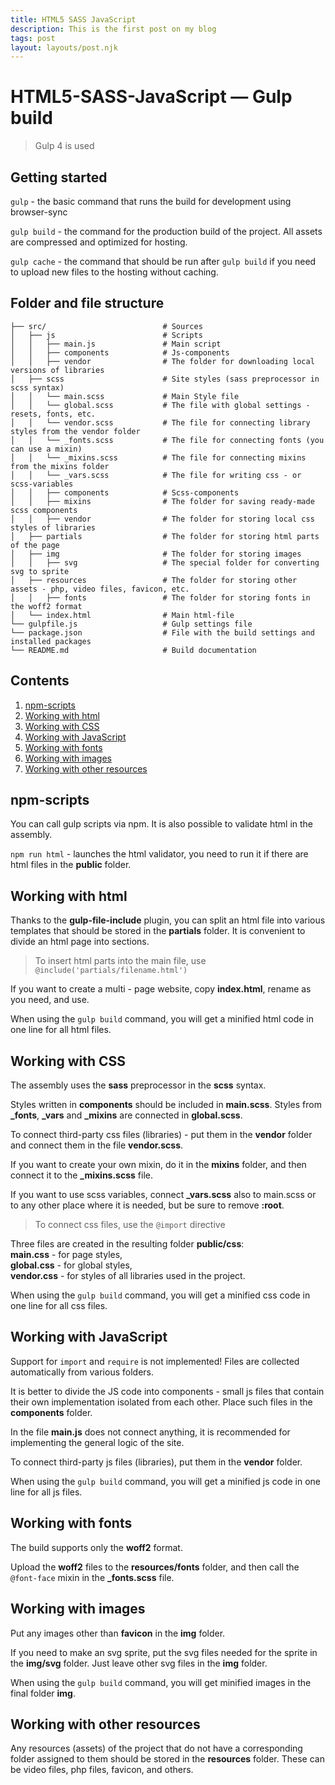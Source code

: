 ```yaml
---
title: HTML5 SASS JavaScript
description: This is the first post on my blog
tags: post
layout: layouts/post.njk
---
```


# HTML5-SASS-JavaScript — Gulp build

> Gulp 4 is used

## Getting started

`gulp` - the basic command that runs the build for development using browser-sync

`gulp build` - the command for the production build of the project. All assets are compressed and optimized for hosting.

`gulp cache` - the command that should be run after `gulp build` if you need to upload new files to the hosting without caching.

## Folder and file structure

```
├── src/                          # Sources
│   ├── js                        # Scripts
│   │   ├── main.js               # Main script
│   │   ├── components            # Js-components
│   │   ├── vendor                # The folder for downloading local versions of libraries
│   ├── scss                      # Site styles (sass preprocessor in scss syntax)
│   │   └── main.scss             # Main Style file
│   │   └── global.scss           # The file with global settings - resets, fonts, etc.
│   │   └── vendor.scss           # The file for connecting library styles from the vendor folder
│   │   └── _fonts.scss           # The file for connecting fonts (you can use a mixin)
│   │   └── _mixins.scss          # The file for connecting mixins from the mixins folder
│   │   └── _vars.scss            # The file for writing css - or scss-variables
│   │   ├── components            # Scss-components
│   │   ├── mixins                # The folder for saving ready-made scss components
│   │   ├── vendor                # The folder for storing local css styles of libraries
│   ├── partials                  # The folder for storing html parts of the page
│   ├── img                       # The folder for storing images
│   │   ├── svg                   # The special folder for converting svg to sprite
│   ├── resources                 # The folder for storing other assets - php, video files, favicon, etc.
│   │   ├── fonts                 # The folder for storing fonts in the woff2 format
│   └── index.html                # Main html-file
└── gulpfile.js                   # Gulp settings file
└── package.json                  # File with the build settings and installed packages
└── README.md                     # Build documentation
```

## Contents

1. [npm-scripts](#npm-scripts)
2. [Working with html](#working-with-html)
3. [Working with CSS](#working-with-css)
4. [Working with JavaScript](#working-with-javascript)
5. [Working with fonts](#working-with-fonts)
6. [Working with images](#working-with-images)
7. [Working with other resources](#working-with-other-resources)

## npm-scripts

You can call gulp scripts via npm.
It is also possible to validate html in the assembly.

`npm run html` - launches the html validator, you need to run it if there are html files in the **public** folder.

## Working with html

Thanks to the **gulp-file-include** plugin, you can split an html file into various templates that should be stored in the **partials** folder. It is convenient to divide an html page into sections.

> To insert html parts into the main file, use `@include('partials/filename.html')`

If you want to create a multi - page website, copy **index.html**, rename as you need, and use.

When using the `gulp build` command, you will get a minified html code in one line for all html files.

## Working with CSS

The assembly uses the **sass** preprocessor in the **scss** syntax.

Styles written in **components** should be included in **main.scss**.
Styles from **\_fonts**, **\_vars** and **\_mixins** are connected in **global.scss**.

To connect third-party css files (libraries) - put them in the **vendor** folder and connect them in the file **vendor.scss**.

If you want to create your own mixin, do it in the **mixins** folder, and then connect it to the **\_mixins.scss** file.

If you want to use scss variables, connect **\_vars.scss** also to main.scss or to any other place where it is needed, but be sure to remove **:root**.

> To connect css files, use the `@import` directive

Three files are created in the resulting folder **public/css**: <br> **main.css** - for page styles, <br> **global.css** - for global styles, <br> **vendor.css** - for styles of all libraries used in the project.

When using the `gulp build` command, you will get a minified css code in one line for all css files.

## Working with JavaScript

Support for `import` and `require` is not implemented! Files are collected automatically from various folders.

It is better to divide the JS code into components - small js files that contain their own implementation isolated from each other. Place such files in the **components** folder.

In the file **main.js** does not connect anything, it is recommended for implementing the general logic of the site.

To connect third-party js files (libraries), put them in the **vendor** folder.

When using the `gulp build` command, you will get a minified js code in one line for all js files.

## Working with fonts

The build supports only the **woff2** format.

Upload the **woff2** files to the **resources/fonts** folder, and then call the `@font-face` mixin in the **\_fonts.scss** file.

## Working with images

Put any images other than **favicon** in the **img** folder.

If you need to make an svg sprite, put the svg files needed for the sprite in the **img/svg** folder. Just leave other svg files in the **img** folder.

When using the `gulp build` command, you will get minified images in the final folder **img**.

## Working with other resources

Any resources (assets) of the project that do not have a corresponding folder assigned to them should be stored in the **resources** folder. These can be video files, php files, favicon, and others.
